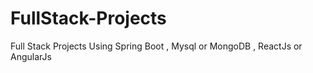# FullStack-Projects
Full Stack Projects Using Spring Boot , Mysql or MongoDB , ReactJs or AngularJs
